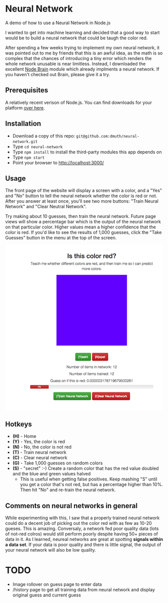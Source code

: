 # Neural Network

A demo of how to use a Neural Network in Node.js

I wanted to get into machine learning and decided that a good way to start would be to build a neural network that could be taugh the color red.

After spending a few weeks trying to implement my own neural network, it was pointed out to me by friends that this is an awful idea, as the math is so complex that the chances of introducing a tiny error which renders the whole network unusable is near limitless.  Instead, I downloaded the excellent [Node Brain](https://github.com/harthur/brain) module which already implments a neural network.  If you haven't checked out Brain, please give it a try.


## Prerequisites

A relatively recent verison of Node.js.  You can find downloads for your platform [over here](http://nodejs.org/download/).



## Installation

- Download a copy of this repo: `git@github.com:dmuth/neural-network.git`
- Type `cd neural-network`
- Type `npm install` to install the third-party modules this app depends on
- Type `npm start`
- Point your browser to [http://localhost:3000/](http://localhost:3000/)



## Usage

The front page of the website will display a screen with a color, and a "Yes" and "No" button to tell the neural network whether the color is red or not.  After you answer at least once, you'll see two more buttons: "Train Neural Network" and "Clear Neutral Network".

Try making about 10 guesses, then train the neural network.  Future page views will show a percentage bar which is the output of the neural network on that particular color.  Higher values mean a higher confidence that the color is red.  If you'd like to see the results of 1,000 guesses, click the "Take Guesses" button in the menu at the top of the screen.

![Front page](./img/frontpage.png) 


## Hotkeys

- **(H)** - Home
- **(Y)** - Yes, the color is red
- **(N)** - No, the color is not red
- **(T)** - Train neural network
- **(C)** - Clear neural network
- **(G)** - Take 1,000 guesses on random colors
- **(S)** - "secret" :-)  Create a random color that has the red value doubled and the blue and green values halved
    - This is useful when getting false positives.  Keep mashing "S" until you get a color that's not red, 
    	but has a percentage higher than 10%. Then hit "No" and re-train the neural network.



## Comments on neural networks in general

While experimenting with this, I saw that a properly trained neural network could do a decent job of picking out the color red with as few as 10-20 gueses.  This is amazing.  Conversaly, a network fed poor quality data (lots of not-red colros) would still perform poorly despite having 50+ pieces of data in it.  As I learned, neureal networks are great at spotting **signals within a data set**.  If your data is poor quality and there is little signal, the output of your neural network will also be low quality.


# TODO

- Image rollover on guess page to enter data
- /history page to get all training data from neural network and display original guess and current guess

